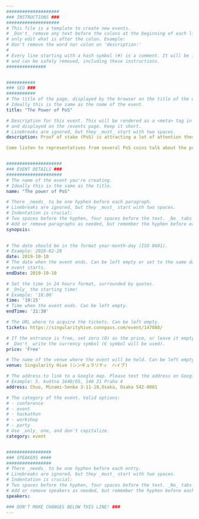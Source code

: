 ```yaml
---
####################
### INSTRUCTIONS ###
####################
# This file is a template to create new events.
# _Don't_ remove any text before the colons at the beginning of each line,
# only edit what is after the colon. Example:
# Don't remove the word nor colon on 'description:'
#
# Every line starting with a hash symbol (#) is a comment. It will be ignored
# and can be safely removed, including these instructions.
###############


###########
### SEO ###
###########
# The title of the page, displayed by the browser on the title of the window.
# Ideally this is the same as the name of the event.
title: "The Power of PoS"

# Description for this event. This will be rendered as a <meta> tag in the HTML,
# and displayed on the /events page. Keep it short.
# Linebreaks are ignored, but they _must_ start with two spaces.
description: Proof of stake (PoS) is attracting a lot of attention these days, with Ethereum switching over from proof of work (PoW). PoS is an alternative process for transaction verification on a blockchain. Recently, it is increasing in popularity and being adopted by many cryptocurrencies, for several key reasons. PoS systems do not need to consume large amounts of energy as PoW, while still securing the network. Also, by staking one's coins, one can earn passive income from holding crypto, far more than other traditional savings methods. Many new companies are being created to help users receive income from staking or delegating coins.

Come listen to representatives from several PoS coins talk about the present and future of PoS!


#####################
### EVENT DETAILS ###
#####################
# The name of the event you're creating.
# Ideally this is the same as the title.
name: "The power of PoS"

# There _needs_ to be one hyphen before each paragraph.
# Linebreaks are ignored, but they _must_ start with two spaces.
# Indentation is crucial:
# Two spaces before the hyphen, four spaces before the text. _No_ tabs allowed.
# Add or remove paragraphs as needed, but remember the hyphen before each entry.
synopsis:
 

# The date should be in the format year-month-day (ISO 8601).
# Example: 2018-02-28
date: 2019-10-10
# The date when the event ends. Can be left empty or set to the same day the
# event starts.
endDate: 2019-10-10

# Set the time in 24 hours format, surrounded by quotes.
# _Only_ the starting time!
# Example: '18:00'
time: '19:15'
# Time when the event ends. Can be left empty.
endTime: '21:30'

# The URL where to acquire the tickets. Can be left empty.
tickets: https://singularityhive.connpass.com/event/147088/

# If the entrance is free, set zero (0) as the price, or leave it empty.
# _Don't_ write the currency symbol (€ symbol will be used).
price: 'Free'

# The name of the venue where the event will be held. Can be left empty.
venue: Singularity Hive (シンギュラリティ　ハイブ)

# The address to link to a Google map. Please test the address on Google Maps.
# Example: 5. května 1640/65, 140 21 Praha 4
address: Chuo, Minami-Senba 3-11-18,Osaka, Osaka 542-0081

# The category of the event. Valid options:
# - conference
# - event
# - hackathon
# - workshop
# - party
# Use _only_ one, and don't capitalize.
category: event


#################
### SPEAKERS ####
#################
# There _needs_ to be one hyphen before each entry.
# Linebreaks are ignored, but they _must_ start with two spaces.
# Indentation is crucial:
# Two spaces before the hyphen, four spaces before the text. _No_ tabs allowed.
# Add or remove speakers as needed, but remember the hyphen before each entry.
speakers:

### DON'T MAKE CHANGES BELOW THIS LINE! ###
---
```

<!-- ### DON'T MAKE CHANGES BELOW THIS LINE! ### -->

<Event-Content/>


